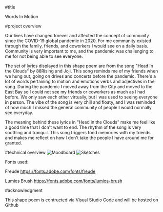 #title

Words In Motion

#project overview

Our lives have changed forever and affected the concept of community since the COVID-19 global pandemic in 2020. For me community existed through the family, friends, and coworkers I would see on a daily basis. Community is very important to me, and the pandemic was challenging to me for not being able to see everyone.

 The set of lyrics displayed in this shape poem are from the song "Head In the Clouds" by 88Rising and Joji. This song reminds me of my friends when we hung out, going on drives and concerts before the pandemic. There's a lot of words pertaining to motion and emotions verbs and adjectives in the song. During the pandemic I moved away from the City and moved to the East Bay so I could not see my friends or coworkers as much as I had before. We only saw each other virtually, but I was used to seeing everyone in person. The vibe of the song is very chill and floaty, and I was reminded of how much I missed the general community of people I would normally see everyday.

The meaning behind these lyrics in "Head in the Clouds" make me feel like a good time that I don't want to end. The rhythm of the song is very soothing and tranquil. This song triggers fond memories with my friends and makes me reflect on how I don't take the people I have around me for granted.

#technical overview
![Moodboard](moodboard.png)
![Sketches](sketches.png)

Fonts used:

Freude https://fonts.adobe.com/fonts/freude

Lumios Brush https://fonts.adobe.com/fonts/lumios-brush

#acknowledgment

This shape poem is contructed via Visual Studio Code and will be hosted on Github